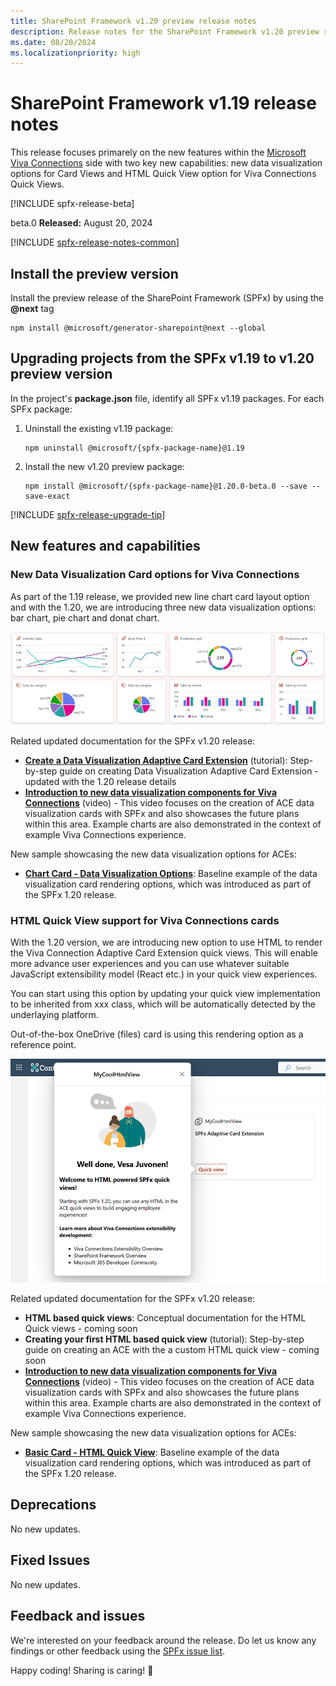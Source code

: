 ```yaml
---
title: SharePoint Framework v1.20 preview release notes
description: Release notes for the SharePoint Framework v1.20 preview release.
ms.date: 08/20/2024
ms.localizationpriority: high
---
```

# SharePoint Framework v1.19 release notes

This release focuses primarely on the new features within the [Microsoft Viva Connections](./viva/overview-viva-connections.md) side with two key new capabilities: new data visualization options for Card Views and HTML Quick View option for Viva Connections Quick Views.

[!INCLUDE spfx-release-beta]

beta.0 **Released:** August 20, 2024

[!INCLUDE [spfx-release-notes-common](../../includes/snippets/spfx-release-notes-common.md)]

## Install the preview version

Install the preview release of the SharePoint Framework (SPFx) by using the **@next** tag

```console
npm install @microsoft/generator-sharepoint@next --global
```

## Upgrading projects from the SPFx v1.19 to v1.20 preview version

In the project's **package.json** file, identify all SPFx v1.19 packages. For each SPFx package:

1. Uninstall the existing v1.19 package:

    ```console
    npm uninstall @microsoft/{spfx-package-name}@1.19
    ```

1. Install the new v1.20 preview package:

    ```console
    npm install @microsoft/{spfx-package-name}@1.20.0-beta.0 --save --save-exact
    ```

[!INCLUDE [spfx-release-upgrade-tip](../../includes/snippets/spfx-release-upgrade-tip.md)]

## New features and capabilities

### New Data Visualization Card options for Viva Connections

As part of the 1.19 release, we provided new line chart card layout option and with the 1.20, we are introducing three new data visualization options: bar chart, pie chart and donat chart.

![Sample chart card layouts](../images/120-release-notes/chart-cards-options.png)

Related updated documentation for the SPFx v1.20 release:

- **[Create a Data Visualization Adaptive Card Extension](viva/get-started/build-data-visualization-adaptive-card-extension.md)** (tutorial): Step-by-step guide on creating Data Visualization Adaptive Card Extension - updated with the 1.20 release details
- **[Introduction to new data visualization components for Viva Connections](https://www.youtube.com/watch?v=zBLEEF6cC7I)** (video) - This video focuses on the creation of ACE data visualization cards with SPFx and also showcases the future plans within this area. Example charts are also demonstrated in the context of example Viva Connections experience.

New sample showcasing the new data visualization options for ACEs:

- **[Chart Card - Data Visualization Options](https://github.com/pnp/sp-dev-fx-aces/tree/main/samples/ChartCard-DataVisualizationOptions)**: Baseline example of the data visualization card rendering options, which was introduced as part of the SPFx 1.20 release.

### HTML Quick View support for Viva Connections cards

With the 1.20 version, we are introducing new option to use HTML to render the Viva Connection Adaptive Card Extension quick views. This will enable more advance user experiences and you can use whatever suitable JavaScript extensibility model (React etc.) in your quick view experiences.

You can start using this option by updating your quick view implementation to be inherited from xxx class, which will be automatically detected by the underlaying platform.

Out-of-the-box OneDrive (files) card is using this rendering option as a reference point.

![Sample chart card layouts](../images/120-release-notes/html-quick-views.png)

Related updated documentation for the SPFx v1.20 release:

- **HTML based quick views**: Conceptual documentation for the HTML Quick views - coming soon
- **Creating your first HTML based quick view** (tutorial): Step-by-step guide on creating an ACE with the a custom HTML quick view - coming soon
- **[Introduction to new data visualization components for Viva Connections](https://www.youtube.com/watch?v=DaRoCFNtFrY)** (video) - This video focuses on the creation of ACE data visualization cards with SPFx and also showcases the future plans within this area. Example charts are also demonstrated in the context of example Viva Connections experience.

New sample showcasing the new data visualization options for ACEs:

- **[Basic Card - HTML Quick View](https://github.com/pnp/sp-dev-fx-aces/tree/main/samples/BasicCard-HTML-QuickView)**: Baseline example of the data visualization card rendering options, which was introduced as part of the SPFx 1.20 release.

## Deprecations

No new updates.

## Fixed Issues

No new updates.

## Feedback and issues

We're interested on your feedback around the release. Do let us know any findings or other feedback using the [SPFx issue list](https://github.com/SharePoint/sp-dev-docs/issues).

Happy coding! Sharing is caring! 🧡
